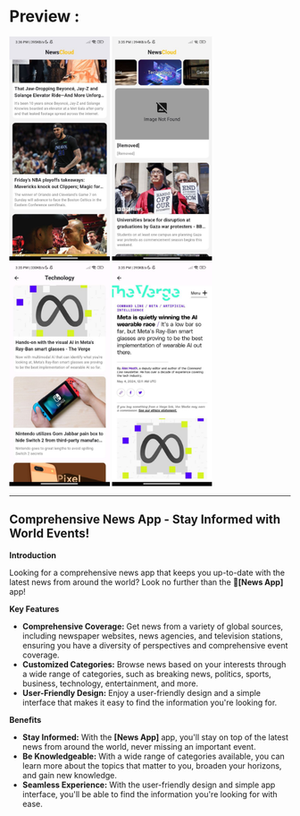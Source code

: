 # Preview :

<div>
  <img src="screenshot1.jpg" height="400">
<img src="screenshot2.jpg" height="400">
<img src="screenshot3.jpg" height="400">
<img src="screenshot4.jpg" height="400">
  <div/>
<hr>

## Comprehensive News App - Stay Informed with World Events!

**Introduction**

Looking for a comprehensive news app that keeps you up-to-date with the latest news from around the world? Look no further than the **[ًNews App]** app!

**Key Features**

* **Comprehensive Coverage:** Get news from a variety of global sources, including newspaper websites, news agencies, and television stations, ensuring you have a diversity of perspectives and comprehensive event coverage.
* **Customized Categories:** Browse news based on your interests through a wide range of categories, such as breaking news, politics, sports, business, technology, entertainment, and more.
* **User-Friendly Design:** Enjoy a user-friendly design and a simple interface that makes it easy to find the information you're looking for.

**Benefits**

* **Stay Informed:** With the **[News App]** app, you'll stay on top of the latest news from around the world, never missing an important event.
* **Be Knowledgeable:** With a wide range of categories available, you can learn more about the topics that matter to you, broaden your horizons, and gain new knowledge.
* **Seamless Experience:** With the user-friendly design and simple app interface, you'll be able to find the information you're looking for with ease.
